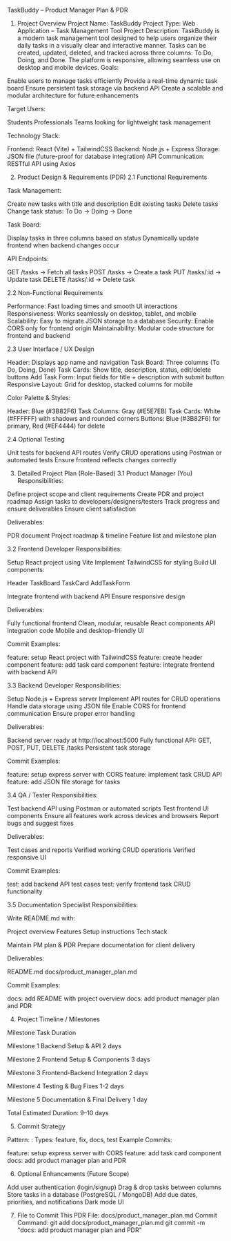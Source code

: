 TaskBuddy – Product Manager Plan & PDR

1. Project Overview
Project Name: TaskBuddy
Project Type: Web Application – Task Management Tool
Project Description:
TaskBuddy is a modern task management tool designed to help users organize their daily tasks in a visually clear and interactive manner. Tasks can be created, updated, deleted, and tracked across three columns: To Do, Doing, and Done. The platform is responsive, allowing seamless use on desktop and mobile devices.
Goals:

Enable users to manage tasks efficiently
Provide a real-time dynamic task board
Ensure persistent task storage via backend API
Create a scalable and modular architecture for future enhancements

Target Users:

Students
Professionals
Teams looking for lightweight task management

Technology Stack:

Frontend: React (Vite) + TailwindCSS
Backend: Node.js + Express
Storage: JSON file (future-proof for database integration)
API Communication: RESTful API using Axios


2. Product Design & Requirements (PDR)
2.1 Functional Requirements

Task Management:

Create new tasks with title and description
Edit existing tasks
Delete tasks
Change task status: To Do → Doing → Done


Task Board:

Display tasks in three columns based on status
Dynamically update frontend when backend changes occur


API Endpoints:

GET /tasks → Fetch all tasks
POST /tasks → Create a task
PUT /tasks/:id → Update task
DELETE /tasks/:id → Delete task




2.2 Non-Functional Requirements

Performance: Fast loading times and smooth UI interactions
Responsiveness: Works seamlessly on desktop, tablet, and mobile
Scalability: Easy to migrate JSON storage to a database
Security: Enable CORS only for frontend origin
Maintainability: Modular code structure for frontend and backend


2.3 User Interface / UX Design

Header: Displays app name and navigation
Task Board: Three columns (To Do, Doing, Done)
Task Cards: Show title, description, status, edit/delete buttons
Add Task Form: Input fields for title + description with submit button
Responsive Layout: Grid for desktop, stacked columns for mobile

Color Palette & Styles:

Header: Blue (#3B82F6)
Task Columns: Gray (#E5E7EB)
Task Cards: White (#FFFFFF) with shadows and rounded corners
Buttons: Blue (#3B82F6) for primary, Red (#EF4444) for delete


2.4 Optional Testing

Unit tests for backend API routes
Verify CRUD operations using Postman or automated tests
Ensure frontend reflects changes correctly


3. Detailed Project Plan (Role-Based)
3.1 Product Manager (You)
Responsibilities:

Define project scope and client requirements
Create PDR and project roadmap
Assign tasks to developers/designers/testers
Track progress and ensure deliverables
Ensure client satisfaction

Deliverables:

PDR document
Project roadmap & timeline
Feature list and milestone plan


3.2 Frontend Developer
Responsibilities:

Setup React project using Vite
Implement TailwindCSS for styling
Build UI components:

Header
TaskBoard
TaskCard
AddTaskForm


Integrate frontend with backend API
Ensure responsive design

Deliverables:

Fully functional frontend
Clean, modular, reusable React components
API integration code
Mobile and desktop-friendly UI

Commit Examples:

feature: setup React project with TailwindCSS
feature: create header component
feature: add task card component
feature: integrate frontend with backend API


3.3 Backend Developer
Responsibilities:

Setup Node.js + Express server
Implement API routes for CRUD operations
Handle data storage using JSON file
Enable CORS for frontend communication
Ensure proper error handling

Deliverables:

Backend server ready at http://localhost:5000
Fully functional API: GET, POST, PUT, DELETE /tasks
Persistent task storage

Commit Examples:

feature: setup express server with CORS
feature: implement task CRUD API
feature: add JSON file storage for tasks


3.4 QA / Tester
Responsibilities:

Test backend API using Postman or automated scripts
Test frontend UI components
Ensure all features work across devices and browsers
Report bugs and suggest fixes

Deliverables:

Test cases and reports
Verified working CRUD operations
Verified responsive UI

Commit Examples:

test: add backend API test cases
test: verify frontend task CRUD functionality


3.5 Documentation Specialist
Responsibilities:

Write README.md with:

Project overview
Features
Setup instructions
Tech stack


Maintain PM plan & PDR
Prepare documentation for client delivery

Deliverables:

README.md
docs/product_manager_plan.md

Commit Examples:

docs: add README with project overview
docs: add product manager plan and PDR


4. Project Timeline / Milestones



Milestone                             Task                           Duration

Milestone 1                 Backend Setup & API                       2 days              

Milestone 2                 Frontend Setup & Components               3 days              

Milestone 3                 Frontend-Backend Integration              2 days                  

Milestone 4                 Testing & Bug Fixes                       1-2 days            

Milestone 5                 Documentation & Final Delivery            1 day               



Total Estimated Duration: 9–10 days

5. Commit Strategy

Pattern: <type>: <short description>
Types: feature, fix, docs, test
Example Commits:

feature: setup express server with CORS
feature: add task card component
docs: add product manager plan and PDR




6. Optional Enhancements (Future Scope)

Add user authentication (login/signup)
Drag & drop tasks between columns
Store tasks in a database (PostgreSQL / MongoDB)
Add due dates, priorities, and notifications
Dark mode UI


7. File to Commit This PDR
File: docs/product_manager_plan.md
Commit Command:
git add docs/product_manager_plan.md
git commit -m "docs: add product manager plan and PDR"
